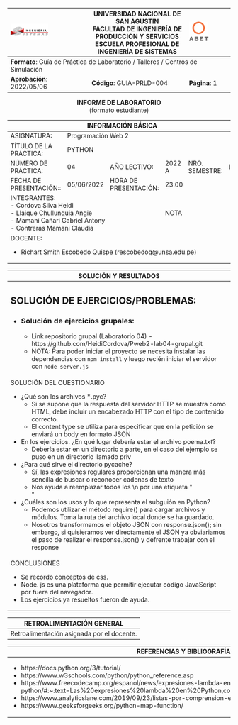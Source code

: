 <div align="center">
<table>
    <theader>
        <tr>
            <td><img src="https://github.com/rescobedoq/pw2/blob/main/epis.png?raw=true" alt="EPIS" style="width:50%; height:auto"/></td>
            <th>
                <span style="font-weight:bold;">UNIVERSIDAD NACIONAL DE SAN AGUSTIN</span><br />
                <span style="font-weight:bold;">FACULTAD DE INGENIERÍA DE PRODUCCIÓN Y SERVICIOS</span><br />
                <span style="font-weight:bold;">ESCUELA PROFESIONAL DE INGENIERÍA DE SISTEMAS</span>
            </th>
            <td><img src="https://github.com/rescobedoq/pw2/blob/main/abet.png?raw=true" alt="ABET" style="width:50%; height:auto"/></td>
        </tr>
    </theader>
    <tbody>
        <tr><td colspan="3"><span style="font-weight:bold;">Formato</span>: Guía de Práctica de Laboratorio / Talleres / Centros de Simulación</td></tr>
        <tr><td><span style="font-weight:bold;">Aprobación</span>:  2022/05/06</td><td><span style="font-weight:bold;">Código</span>: GUIA-PRLD-004</td><td><span style="font-weight:bold;">Página</span>: 1</td></tr>
    </tbody>
</table>
</div>

<div align="center">
<span style="font-weight:bold;">INFORME DE LABORATORIO</span><br />
<span>(formato estudiante)</span>
</div>


<table>
<theader>
<tr><th colspan="6">INFORMACIÓN BÁSICA</th></tr>
</theader>
<tbody>
<tr><td>ASIGNATURA:</td><td colspan="5">Programación Web 2</td></tr>
<tr><td>TÍTULO DE LA PRÁCTICA:</td><td colspan="5">PYTHON</td></tr>
<tr>
<td>NÚMERO DE PRÁCTICA:</td><td>04</td><td>AÑO LECTIVO:</td><td>2022 A</td><td>NRO. SEMESTRE:</td><td>III</td>
</tr>
<tr>
<td>FECHA DE PRESENTACIÓN::</td><td>05/06/2022</td><td>HORA DE PRESENTACIÓN:</td><td colspan="3">23:00</td>
</tr>
  <tr>
    <td colspan="3">INTEGRANTES: <br/>
    - Cordova Silva Heidi<br/>
    - Llaique Chullunquia Angie<br/>
    - Mamani Cañari Gabriel Antony<br/>
    - Contreras Mamani Claudia     
    </td>
    <td>NOTA</td><td colspan="3"></td>
  </tr>

<tr><td colspan="6">DOCENTE:
<ul>
<li>Richart Smith Escobedo Quispe (rescobedoq@unsa.edu.pe)</li>
</ul>
</td>
</<tr>
</tdbody>
</table>

<table>
<theader>
<tr><th colspan="6">SOLUCIÓN Y RESULTADOS</th></tr>
</theader>
<tbody>

<tr><td colspan="6"><h2>SOLUCIÓN DE EJERCICIOS/PROBLEMAS:</h2>
<ul>

 <li>
    <h3>Solución de ejercicios grupales: </h3>
     <ul>
        <li>Link repositorio grupal (Laboratorio 04) - https://github.com/HeidiCordova/Pweb2-lab04-grupal.git</li>
       <li>NOTA: Para poder iniciar el proyecto se necesita instalar las dependencias con <code>npm install</code> y luego recién iniciar el servidor con <code>node server.js</code></li>

</ul>
</td>
</<tr>
  <tr><td colspan="6">SOLUCIÓN DEL CUESTIONARIO
<ul>
<li>¿Qué son los archivos *.pyc?
    <ul>
        <li>Si se supone que la respuesta del servidor HTTP se muestra como HTML, debe incluir un encabezado HTTP con el tipo de contenido correcto.</li>
        <li>El content type se utiliza para especificar que en la petición se enviará un body en formato JSON</li>
    </ul>
    </li>
<li>En los ejercicios. ¿En qué lugar debería estar el archivo poema.txt?
    <ul>
        <li>Debería estar en un directorio a parte, en el caso del ejemplo se puso en un directorio llamado priv</li>
    </ul>
    </li>
<li>¿Para qué sirve el directorio pycache?
    <ul>
        <li> Sí, las expresiones regulares proporcionan una manera más sencilla de buscar o reconocer cadenas de texto</li>
        <li>Nos ayuda a reemplazar todos los \n por una etiqueta "<br/>"</li>
    </ul>
    </li>
<li>¿Cuáles son los usos y lo que representa el subguión en Python?
    <ul>
        <li>Podemos utilizar el método require() para cargar archivos y módulos. Toma la ruta del archivo local donde se ha guardado.</li>
        <li>Nosotros transformamos el objeto JSON con response.json(); sin embargo, si quisieramos ver directamente el JSON ya obviariamos el paso de realizar el response.json() y defrente trabajar con el response</li>
    </ul>
    </li>
</ul>
</td>
</<tr>
    <tr><td colspan="6">CONCLUSIONES
<ul>
<li>Se recordo conceptos de css. </li>
<li>Node. js es una plataforma que permitir ejecutar código JavaScript por fuera del navegador. </li>
<li>Los ejercicios ya resueltos fueron de ayuda. </li>
</ul>
</td>
</<tr>
</tdbody>
</table>


<table>
<theader>
<tr><th colspan="6">RETROALIMENTACIÓN GENERAL</th></tr>
</theader>
<tbody>

<tr><td colspan="6">Retroalimentación asignada por el docente. 
</td>

</tdbody>
</table>


<table>
<theader>
<tr><th colspan="6">REFERENCIAS Y BIBLIOGRAFÍA</th></tr>
</theader>
<tbody>

<tr><td colspan="6">
    <ul>
        <li>
            https://docs.python.org/3/tutorial/
        </li>
        <li>
           https://www.w3schools.com/python/python_reference.asp
        </li>
        <li>
           https://www.freecodecamp.org/espanol/news/expresiones-lambda-en-python/#:~:text=Las%20expresiones%20lambda%20en%20Python,con%20la%20palabra%20clave%20def%20
        </li>
        <li>https://www.analyticslane.com/2019/09/23/listas-por-comprension-en-python/</li>
        <li>https://www.geeksforgeeks.org/python-map-function/</li>
    </ul>
    
    
</td>

</tdbody>
</table>

